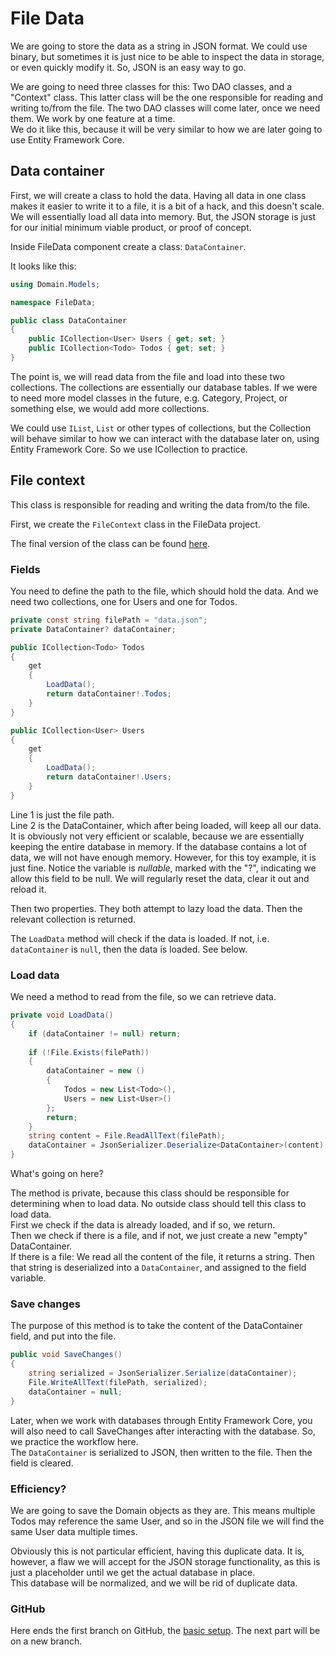 # File Data

We are going to store the data as a string in JSON format. 
We could use binary, but sometimes it is just nice to be able to inspect the data in storage, or even quickly modify it. 
So, JSON is an easy way to go.

We are going to need three classes for this: Two DAO classes, and a "Context" class. 
This latter class will be the one responsible for reading and writing to/from the file. The two DAO classes will come later, once we need them. We work by one feature at a time.\
We do it like this, because it will be very similar to how we are later going to use Entity Framework Core.

## Data container

First, we will create a class to hold the data. Having all data in one class makes it easier to write it to a file, it is a bit of a hack, and this doesn't scale. We will essentially load all data into memory. But, the JSON storage is just for our initial minimum viable product, or proof of concept.

Inside FileData component create a class: `DataContainer`.

It looks like this:

```csharp
using Domain.Models;

namespace FileData;

public class DataContainer
{
    public ICollection<User> Users { get; set; }
    public ICollection<Todo> Todos { get; set; }
}
```

The point is, we will read data from the file and load into these two collections. 
The collections are essentially our database tables. 
If we were to need more model classes in the future, e.g. Category, Project, or something else, we would add more collections.

We could use `IList`, `List` or other types of collections, 
but the Collection will behave similar to how we can interact with the database later on, using Entity Framework Core. 
So we use ICollection to practice.

## File context

This class is responsible for reading and writing the data from/to the file.

First, we create the `FileContext` class in the FileData project. 

The final version of the class can be found [here](https://github.com/TroelsMortensen/WasmTodo/blob/master/FileData/FileContext.cs).

### Fields

You need to define the path to the file, which should hold the data. And we need two collections, one for Users and one for Todos.

```csharp
private const string filePath = "data.json";
private DataContainer? dataContainer;

public ICollection<Todo> Todos
{
    get
    {
        LoadData();
        return dataContainer!.Todos;
    }
}

public ICollection<User> Users
{
    get
    {
        LoadData();
        return dataContainer!.Users;
    }
}
```

Line 1 is just the file path.\
Line 2 is the DataContainer, which after being loaded, will keep all our data. 
It is obviously not very efficient or scalable, because we are essentially keeping the entire database in memory. 
If the database contains a lot of data, we will not have enough memory. 
However, for this toy example, it is just fine.
Notice the variable is _nullable_, marked with the "?", indicating we allow this field to be null. We will regularly reset the data, clear it out and reload it.

Then two properties. They both attempt to lazy load the data. Then the relevant collection is returned.

The `LoadData` method will check if the data is loaded. If not, i.e. `dataContainer` is `null`, then the data is loaded. See below.

### Load data

We need a method to read from the file, so we can retrieve data.

```csharp
private void LoadData()
{
    if (dataContainer != null) return;
    
    if (!File.Exists(filePath))
    {
        dataContainer = new ()
        {
            Todos = new List<Todo>(),
            Users = new List<User>()
        };
        return;
    }
    string content = File.ReadAllText(filePath);
    dataContainer = JsonSerializer.Deserialize<DataContainer>(content);
}
```

What's going on here?

The method is private, because this class should be responsible for determining when to load data. 
No outside class should tell this class to load data.\
First we check if the data is already loaded, and if so, we return.\
Then we check if there is a file, and if not, we just create a new "empty" DataContainer.\
If there is a file: 
We read all the content of the file, it returns a string.
Then that string is deserialized into a `DataContainer`, and assigned to the field variable.

### Save changes

The purpose of this method is to take the content of the DataContainer field, and put into the file.
```csharp
public void SaveChanges()
{
    string serialized = JsonSerializer.Serialize(dataContainer);
    File.WriteAllText(filePath, serialized);
    dataContainer = null;
}
```
Later, when we work with databases through Entity Framework Core, you will also need to call SaveChanges after interacting with the database. 
So, we practice the workflow here.\
The `DataContainer` is serialized to JSON, then written to the file. Then the field is cleared.

### Efficiency?
We are going to save the Domain objects as they are. This means multiple Todos may reference the same User, and so in the JSON file we will find the same User data multiple times.

Obviously this is not particular efficient, having this duplicate data. It is, however, a flaw we will accept for the JSON storage functionality, as this is just a placeholder until we get the actual database in place.\
This database will be normalized, and we will be rid of duplicate data.

### GitHub
Here ends the first branch on GitHub, the [basic setup](https://github.com/TroelsMortensen/WasmTodo/tree/001_BasicSetup). The next part will be on a new branch.